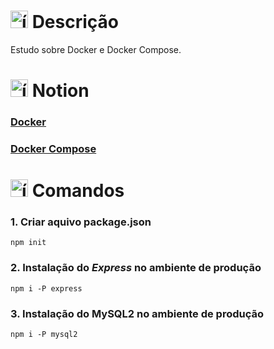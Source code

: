 # <img src="https://github.com/user-attachments/assets/caabfdf0-0f9e-44a3-8200-c6579fe87887" alt="ícone de descrição" width="28"> Descrição
Estudo sobre Docker e Docker Compose.

# <img src="https://github.com/user-attachments/assets/a102794a-b858-4dbb-88aa-406f80c89913" alt="ícone de página" width="28"> Notion
### [Docker](https://www.notion.so/Docker-197e92dbe52980bd9ee6f4b205b70d66)
### [Docker Compose](https://www.notion.so/Docker-Compose-197e92dbe5298063922de710f74f1669)

# <img src="https://github.com/user-attachments/assets/facd4829-1faf-4480-ac7c-42672fcc86e1" alt="ícone do NodeJS" width="28"> Comandos 
### 1. Criar aquivo package.json
```
npm init
```

### 2. Instalação do _Express_ no ambiente de produção
```
npm i -P express
```

### 3. Instalação do MySQL2 no ambiente de produção
```
npm i -P mysql2
```
